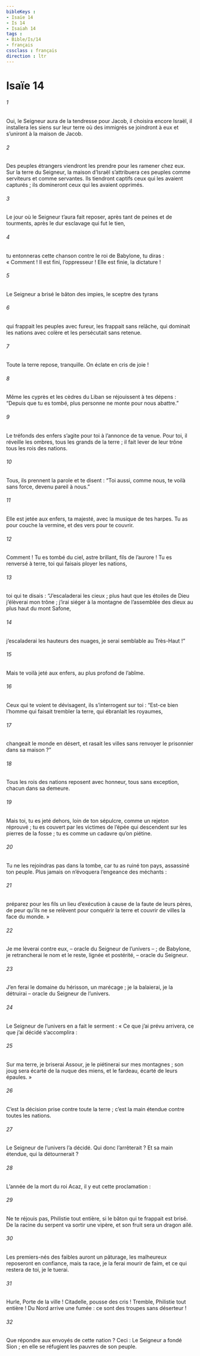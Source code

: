 ```yaml
---
bibleKeys : 
- Isaïe 14
- Is 14
- Isaiah 14
tags : 
- Bible/Is/14
- français
cssclass : français
direction : ltr
---
```


# Isaïe 14

###### 1
Oui, le Seigneur aura de la tendresse pour Jacob,
il choisira encore Israël,
il installera les siens sur leur terre
où des immigrés se joindront à eux
et s’uniront à la maison de Jacob.
###### 2
Des peuples étrangers viendront les prendre
pour les ramener chez eux.
Sur la terre du Seigneur,
la maison d’Israël s’attribuera ces peuples
comme serviteurs et comme servantes.
Ils tiendront captifs ceux qui les avaient capturés ;
ils domineront ceux qui les avaient opprimés.
###### 3
Le jour où le Seigneur t’aura fait reposer,
après tant de peines et de tourments,
après le dur esclavage qui fut le tien,
###### 4
tu entonneras cette chanson contre le roi de Babylone,
tu diras :
« Comment ! Il est fini, l’oppresseur !
Elle est finie, la dictature !
###### 5
Le Seigneur a brisé le bâton des impies,
le sceptre des tyrans
###### 6
qui frappait les peuples avec fureur,
les frappait sans relâche,
qui dominait les nations avec colère
et les persécutait sans retenue.
###### 7
Toute la terre repose, tranquille.
On éclate en cris de joie !
###### 8
Même les cyprès et les cèdres du Liban
se réjouissent à tes dépens :
“Depuis que tu es tombé,
plus personne ne monte pour nous abattre.”
###### 9
Le tréfonds des enfers s’agite pour toi
à l’annonce de ta venue.
Pour toi, il réveille les ombres,
tous les grands de la terre ;
il fait lever de leur trône
tous les rois des nations.
###### 10
Tous, ils prennent la parole et te disent :
“Toi aussi, comme nous, te voilà sans force,
devenu pareil à nous.”
###### 11
Elle est jetée aux enfers, ta majesté,
avec la musique de tes harpes.
Tu as pour couche la vermine,
et des vers pour te couvrir.
###### 12
Comment ! Tu es tombé du ciel,
astre brillant, fils de l’aurore !
Tu es renversé à terre,
toi qui faisais ployer les nations,
###### 13
toi qui te disais :
“J’escaladerai les cieux ;
plus haut que les étoiles de Dieu
j’élèverai mon trône ;
j’irai siéger à la montagne de l’assemblée des dieux
au plus haut du mont Safone,
###### 14
j’escaladerai les hauteurs des nuages,
je serai semblable au Très-Haut !”
###### 15
Mais te voilà jeté aux enfers,
au plus profond de l’abîme.
###### 16
Ceux qui te voient te dévisagent,
ils s’interrogent sur toi :
“Est-ce bien l’homme qui faisait trembler la terre,
qui ébranlait les royaumes,
###### 17
changeait le monde en désert,
et rasait les villes
sans renvoyer le prisonnier dans sa maison ?”
###### 18
Tous les rois des nations
reposent avec honneur, tous sans exception,
chacun dans sa demeure.
###### 19
Mais toi, tu es jeté dehors,
loin de ton sépulcre,
comme un rejeton réprouvé ;
tu es couvert par les victimes de l’épée
qui descendent sur les pierres de la fosse ;
tu es comme un cadavre qu’on piétine.
###### 20
Tu ne les rejoindras pas dans la tombe,
car tu as ruiné ton pays,
assassiné ton peuple.
Plus jamais on n’évoquera
l’engeance des méchants :
###### 21
préparez pour les fils un lieu d’exécution
à cause de la faute de leurs pères,
de peur qu’ils ne se relèvent pour conquérir la terre
et couvrir de villes la face du monde. »
###### 22
Je me lèverai contre eux,
– oracle du Seigneur de l’univers – ;
de Babylone, je retrancherai
le nom et le reste, lignée et postérité,
– oracle du Seigneur.
###### 23
J’en ferai le domaine du hérisson,
un marécage ;
je la balaierai, je la détruirai
– oracle du Seigneur de l’univers.
###### 24
Le Seigneur de l’univers en a fait le serment :
« Ce que j’ai prévu arrivera,
ce que j’ai décidé s’accomplira :
###### 25
Sur ma terre, je briserai Assour,
je le piétinerai sur mes montagnes ;
son joug sera écarté de la nuque des miens,
et le fardeau, écarté de leurs épaules. »
###### 26
C’est la décision
prise contre toute la terre ;
c’est la main
étendue contre toutes les nations.
###### 27
Le Seigneur de l’univers l’a décidé.
Qui donc l’arrêterait ?
Et sa main étendue,
qui la détournerait ?
###### 28
L’année de la mort du roi Acaz,
il y eut cette proclamation :
###### 29
Ne te réjouis pas, Philistie tout entière,
si le bâton qui te frappait est brisé.
De la racine du serpent va sortir une vipère,
et son fruit sera un dragon ailé.
###### 30
Les premiers-nés des faibles auront un pâturage,
les malheureux reposeront en confiance,
mais ta race, je la ferai mourir de faim,
et ce qui restera de toi, je le tuerai.
###### 31
Hurle, Porte de la ville ! Citadelle, pousse des cris !
Tremble, Philistie tout entière !
Du Nord arrive une fumée :
ce sont des troupes sans déserteur !
###### 32
Que répondre aux envoyés de cette nation ?
Ceci : Le Seigneur a fondé Sion ;
en elle se réfugient les pauvres de son peuple.
